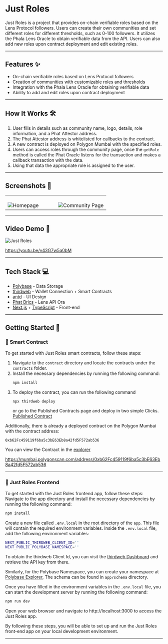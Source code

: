# Just Roles

Just Roles is a project that provides on-chain verifiable roles based on the Lens Protocol followers. Users can create their own communities and set different roles for different thresholds, such as 0-100 followers. It utilizes the Phala Lens Oracle to obtain verifiable data from the API. Users can also add new roles upon contract deployment and edit existing roles.

---

## Features ✨

- On-chain verifiable roles based on Lens Protocol followers
- Creation of communities with customizable roles and thresholds
- Integration with the Phala Lens Oracle for obtaining verifiable data
- Ability to add and edit roles upon contract deployment

---

## How It Works 🛠️

1. User fills in details such as community name, logo, details, role information, and a Phat Attestor address.
2. The Phat Attestor address is whitelisted for callbacks to the contract.
3. A new contract is deployed on Polygon Mumbai with the specified roles.
4. Users can access roles through the community page, once the `getRole` method is called the Phat Oracle listens for the transaction and makes a callback transaction with the data.
5. Using that data the appropriate role is assigned to the user.

---

## Screenshots 📸

<table>
  <tr>
    <td valign="top" width="50%">
      <br>
      <img src="https://i.ibb.co/T4k1MYK/1.png" alt="Homepage" >
    </td>
    <td valign="top" width="50%">
      <br>
      <img src="https://i.ibb.co/pxJsLth/2.png" alt="Community Page" >
    </td>
  </tr>
</table>

---

## Video Demo 🎥

![Just Roles](https://i.ibb.co/549Tqxc/og.png)

https://youtu.be/v43G7w5a0bM

---

## Tech Stack 💻

- [Polybase](https://polybase.xyz/) - Data Storage
- [thirdweb](https://thirdweb.com/) - Wallet Connection + Smart Contracts
- [antd](https://ant.design/) - UI Design
- [Phat Brics](https://bricks.phala.network/) - Lens API Ora
- [Next.js](https://nextjs.org/) + [TypeScript](https://www.typescriptlang.org/) - Front-end

---

## Getting Started 🚀

### 📝 Smart Contract

To get started with Just Roles smart contracts, follow these steps:

1. Navigate to the `contract` directory and locate the contracts under the `contracts` folder.
2. Install the necessary dependencies by running the following command:
   ```bash
   npm install
   ```
3. To deploy the contract, you can run the following command
   ```bash
   npx thirdweb deploy
   ```
   or go to the Published Contracts page and deploy in two simple Clicks.
   [Published Contract](https://thirdweb.com/0xBF4979305B43B0eB5Bb6a5C67ffB89408803d3e1/LensRoles)

Additionally, there is already a deployed contract on the Polygon Mumbai with the contract address:

```
0xb62Fc459119f6ba5c3bE63Eb8a42fd5F572ab536
```

You can view the Contract in the [explorer](https://mumbai.polygonscan.com/address/0xb62Fc459119f6ba5c3bE63Eb8a42fd5F572ab536)

https://mumbai.polygonscan.com/address/0xb62Fc459119f6ba5c3bE63Eb8a42fd5F572ab536

---

### 📱 Just Roles Frontend

To get started with the Just Roles frontend app, follow these steps:
Navigate to the app directory and install the necessary dependencies by running the following command:

```bash
npm install
```

Create a new file called `.env.local` in the root directory of the `app`. This file will contain the required environment variables.
Inside the `.env.local` file, add the following environment variables:

```bash
NEXT_PUBLIC_THIRDWEB_CLIENT_ID=''
NEXT_PUBLIC_POLYBASE_NAMESPACE=''
```

To obtain the thirdweb Client Id, you can visit the [thirdweb Dashboard](https://thirdweb.com/dashboard) and retrieve the API key from there.

Similarly, for the Polybase Namespace, you can create your namespace at [Polybase Explorer](https://explorer.testnet.polybase.xyz/), The schema can be found in `app/schema` directory.

Once you have filled in the environment variables in the `.env.local` file, you can start the development server by running the following command:

```bash
npm run dev
```

Open your web browser and navigate to http://localhost:3000 to access the Just Roles app.

By following these steps, you will be able to set up and run the Just Roles front-end app on your local development environment.

---
